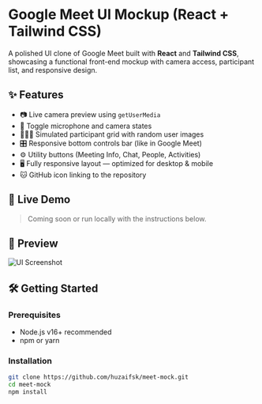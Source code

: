 # Google Meet UI Mockup (React + Tailwind CSS)

A polished UI clone of Google Meet built with **React** and **Tailwind CSS**, showcasing a functional front-end mockup with camera access, participant list, and responsive design.

## ✨ Features

- 📷 Live camera preview using `getUserMedia`
- 🎤 Toggle microphone and camera states
- 🧑‍🤝‍🧑 Simulated participant grid with random user images
- 🎛️ Responsive bottom controls bar (like in Google Meet)
- ⚙️ Utility buttons (Meeting Info, Chat, People, Activities)
- 🖥️ Fully responsive layout — optimized for desktop & mobile
- 🐱 GitHub icon linking to the repository

## 🚀 Live Demo

> Coming soon or run locally with the instructions below.

## 📸 Preview

![UI Screenshot](/preview.png) <!-- You can replace this with an actual screenshot -->

## 🛠️ Getting Started

### Prerequisites

- Node.js v16+ recommended
- npm or yarn

### Installation

```bash
git clone https://github.com/huzaifsk/meet-mock.git
cd meet-mock
npm install
```
